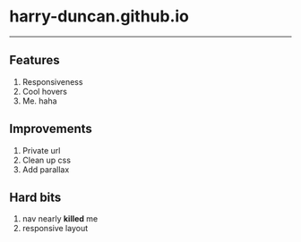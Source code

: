 # harry-duncan.github.io
----
## Features
1. Responsiveness
2. Cool hovers
3. Me. haha

## Improvements
1. Private url
2. Clean up css
3. Add parallax

## Hard bits
1. nav nearly **killed** me
2. responsive layout
